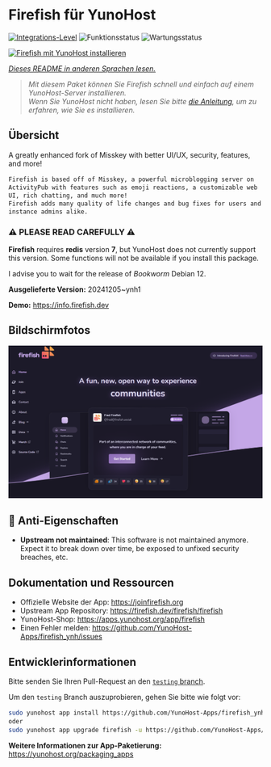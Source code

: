 <!--
N.B.: Diese README wurde automatisch von <https://github.com/YunoHost/apps/tree/master/tools/readme_generator> generiert.
Sie darf NICHT von Hand bearbeitet werden.
-->

# Firefish für YunoHost

[![Integrations-Level](https://apps.yunohost.org/badge/integration/firefish)](https://ci-apps.yunohost.org/ci/apps/firefish/)
![Funktionsstatus](https://apps.yunohost.org/badge/state/firefish)
![Wartungsstatus](https://apps.yunohost.org/badge/maintained/firefish)

[![Firefish mit YunoHost installieren](https://install-app.yunohost.org/install-with-yunohost.svg)](https://install-app.yunohost.org/?app=firefish)

*[Dieses README in anderen Sprachen lesen.](./ALL_README.md)*

> *Mit diesem Paket können Sie Firefish schnell und einfach auf einem YunoHost-Server installieren.*  
> *Wenn Sie YunoHost nicht haben, lesen Sie bitte [die Anleitung](https://yunohost.org/install), um zu erfahren, wie Sie es installieren.*

## Übersicht


A greatly enhanced fork of Misskey with better UI/UX, security, features, and more!


    Firefish is based off of Misskey, a powerful microblogging server on ActivityPub with features such as emoji reactions, a customizable web UI, rich chatting, and much more!
    Firefish adds many quality of life changes and bug fixes for users and instance admins alike.

### ⚠️ PLEASE READ CAREFULLY ⚠️

**Firefish** requires **redis** version **7**, but YunoHost does not currently support this version.
Some functions will not be available if you install this package.

I advise you to wait for the release of _Bookworm_ Debian 12.

**Ausgelieferte Version:** 20241205~ynh1

**Demo:** <https://info.firefish.dev>

## Bildschirmfotos

![Bildschirmfotos von Firefish](./doc/screenshots/screenshot-firefish.png)

## :red_circle: Anti-Eigenschaften

- **Upstream not maintained**: This software is not maintained anymore. Expect it to break down over time, be exposed to unfixed security breaches, etc.

## Dokumentation und Ressourcen

- Offizielle Website der App: <https://joinfirefish.org>
- Upstream App Repository: <https://firefish.dev/firefish/firefish>
- YunoHost-Shop: <https://apps.yunohost.org/app/firefish>
- Einen Fehler melden: <https://github.com/YunoHost-Apps/firefish_ynh/issues>

## Entwicklerinformationen

Bitte senden Sie Ihren Pull-Request an den [`testing` branch](https://github.com/YunoHost-Apps/firefish_ynh/tree/testing).

Um den `testing` Branch auszuprobieren, gehen Sie bitte wie folgt vor:

```bash
sudo yunohost app install https://github.com/YunoHost-Apps/firefish_ynh/tree/testing --debug
oder
sudo yunohost app upgrade firefish -u https://github.com/YunoHost-Apps/firefish_ynh/tree/testing --debug
```

**Weitere Informationen zur App-Paketierung:** <https://yunohost.org/packaging_apps>
